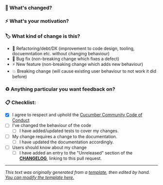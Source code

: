 <!---
Thanks for helping to make Cucumber better! 💖

You can feel free to open a "Draft" status pull request if you're not ready for feedback yet.

Don't worry about getting everything perfect! We're here to help and will coach you through
to getting your pull request ready to merge.

The prompts below are for guidance to help you describe your change in a way that is most 
likely to make sense to other people when they are reviewing it. Still, it's just a guide, 
so feel free to delete anything that doesn't feel appropriate, and add anything additional 
that seems like it would probide useful context. 👏🏻
-->

### 🤔 What's changed?

<!-- Describe your changes in detail -->

### ⚡️ What's your motivation? 

<!-- 
What motivated you to propose this change? Does it fix a bug? Add a new feature?
If it fixes an open issue, you can link to the issue here, e.g. "Fixes #99"
-->

### 🏷️ What kind of change is this?

<!--- Delete any options that are not relevant -->

- :bank: Refactoring/debt/DX (improvement to code design, tooling, docuemntation etc. without changing behaviour)
- :bug: Bug fix (non-breaking change which fixes a defect)
- :zap: New feature (non-breaking change which adds new behaviour)
- :boom: Breaking change (will cause existing user behaviour to not
  work it did before)

### ♻️ Anything particular you want feedback on?

<!-- 
Is there anything in this change you're unsure about, or would 
particularly like reviewers to give you feedback on?
-->

### 📋 Checklist:

<!--- 
This is to help you remember all the little things we often forget to do!

Feel free to delete any tasks that are not relevant, or add new ones.
-->

- [x] I agree to respect and uphold the [Cucumber Community Code of Conduct](https://cucumber.io/conduct/)
- [ ] I've changed the behaviour of the code
  - [ ] I have added/updated tests to cover my changes.
- [ ] My change requires a change to the documentation.
  - [ ] I have updated the documentation accordingly.
- [ ] Users should know about my change
  - [ ] I have added an entry to the "Unreleased" section of the [**CHANGELOG**](../CHANGELOG.md), linking to this pull request.

<!-- 
Edit this template here: 

https://github.com/cucumber/.github/edit/main/.github/PULL_REQUEST_TEMPLATE.md
-->

----

*This text was originally generated from a [template](https://docs.github.com/en/communities/using-templates-to-encourage-useful-issues-and-pull-requests/about-issue-and-pull-request-templates), then edited by hand. [You can modify the template here.](https://github.com/cucumber/.github/edit/main/.github/PULL_REQUEST_TEMPLATE.md)*
